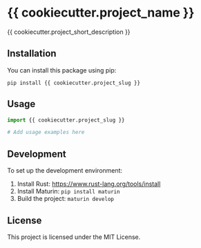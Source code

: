 # {{ cookiecutter.project_name }}

{{ cookiecutter.project_short_description }}

## Installation

You can install this package using pip:

```
pip install {{ cookiecutter.project_slug }}
```

## Usage

```python
import {{ cookiecutter.project_slug }}

# Add usage examples here
```

## Development

To set up the development environment:

1. Install Rust: https://www.rust-lang.org/tools/install
2. Install Maturin: `pip install maturin`
3. Build the project: `maturin develop`

## License

This project is licensed under the MIT License.
